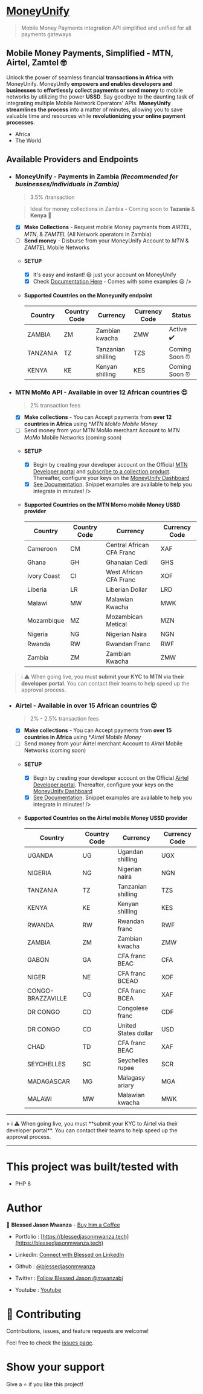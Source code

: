 # [MoneyUnify](https://moneyunify.com)

> Mobile Money Payments integration API simplified and unified for all payments gateways



## Mobile Money Payments, Simplified - MTN, Airtel, Zamtel 🤓

Unlock the power of seamless financial **transactions in Africa** with MoneyUnify. MoneyUnify **empowers and enables developers and businesses** to **effortlessly collect payments or send money** to mobile networks by utilizing the power **USSD**. Say goodbye to the daunting task of integrating multiple Mobile Network Operators' APIs. **MoneyUnify streamlines the process** into a matter of minutes, allowing you to save valuable time and resources while **revolutionizing your online payment processes**.

 - Africa
 - The World


## Available Providers and Endpoints
 - ### MoneyUnify - Payments in Zambia *(Recommended for businesses/individuals in Zambia)*
    > 3.5% /transaction 

    > Ideal for money collections in Zambia - Coming soon to **Tazania** & **Kenya** 👀

    - [x] **Make Collections** -  Request mobile Money payments from *AIRTEL*, *MTN*, & *ZAMTEL*  (All Network operators in Zambia)
    - [ ] **Send money** - Disburse from your MoneyUnify Account to *MTN* & *ZAMTEL* Mobile Networks
    - #### SETUP
        - [x] It's easy and instant! 😃 just your account on MoneyUnify  
        - [x] Check [ Documentation Here](./Examples/Moneyunify/ReadMe.md) - Comes with some examples 😃 />
    - #### Supported Countries on the Moneyunify endpoint
      | Country   | Country Code | Currency          | Currency Code | Status         |
      |-----------|--------------|-------------------|---------------|----------------|
      | ZAMBIA    | ZM           | Zambian kwacha    | ZMW           | Active ✔️      |
      | TANZANIA  | TZ           | Tanzanian shilling| TZS           | Coming Soon ⏰ |
      | KENYA     | KE           | Kenyan shilling   | KES           | Coming Soon ⏰ |




 - ### MTN MoMo API -  Available in over 12 African countries 😍
    > 2% transaction fees
    - [x] **Make collections** - You can Accept payments from **over 12 countries in Africa** using **MTN MoMo Mobile Money*
    - [ ] Send money from your MTN MoMo merchant Account to *MTN MoMo* Mobile Networks (coming soon)
    - #### SETUP
        - [x] Begin by creating your developer account on the Official [MTN Developer portal](https://momodeveloper.mtn.com/developer) and [subscribe to a collection product](https://momodeveloper.mtn.com/api-documentation/getting-started/). Thereafter, configure your keys on the [MoneyUnify Dashboard](https://dashboard.moneyunify.com)
        - [x] [See Documentation](./Examples/Mtn/ReadMe.md). Snippet examples are available to help you integrate in minutes! />

     - #### Supported Countries on the MTN Momo mobile Money USSD provider
         | Country      | Country Code | Currency            | Currency Code |
         |--------------|--------------|---------------------|---------------|
         | Cameroon     | CM           | Central African CFA Franc | XAF       |
         | Ghana        | GH           | Ghanaian Cedi       | GHS           |
         | Ivory Coast  | CI           | West African CFA Franc | XOF       |
         | Liberia      | LR           | Liberian Dollar     | LRD           |
         | Malawi       | MW           | Malawian Kwacha     | MWK           |
         | Mozambique   | MZ           | Mozambican Metical  | MZN           |
         | Nigeria      | NG           | Nigerian Naira      | NGN           |
         | Rwanda       | RW           | Rwandan Franc       | RWF           |
         | Zambia       | ZM           | Zambian Kwacha      | ZMW           |



> ℹ️ ⚠️ When going live, you must **submit your KYC to MTN via their developer portal**. You can contact their teams to help speed up the approval process.

 - ### Airtel -  Available in over 15 African countries 😍
    > 2% - 2.5% transaction fees
    - [x] **Make collections** - You can Accept payments from **over 15 countries in Africa** using **Airtel Mobile Money*
    - [ ] Send money from your Airtel merchant Account to *Airtel* Mobile Networks (coming soon)
    - #### SETUP
        - [x] Begin by creating your developer account on the Official [Airtel Developer portal](https://developers.airtel.africa/home). Thereafter, configure your keys on the [MoneyUnify Dashboard](https://dashboard.moneyunify.com)
        - [x] [See Documentation](./Examples/Airtel/ReadMe.md). Snippet examples are available to help you integrate in minutes! />

     - #### Supported Countries on the Airtel mobile Money USSD provider
         | Country            | Country Code | Currency           | Currency Code |
         |--------------------|--------------|--------------------|---------------|
         | UGANDA             | UG           | Ugandan shilling   | UGX           |
         | NIGERIA            | NG           | Nigerian naira     | NGN           |
         | TANZANIA           | TZ           | Tanzanian shilling | TZS           |
         | KENYA              | KE           | Kenyan shilling    | KES           |
         | RWANDA             | RW           | Rwandan franc      | RWF           |
         | ZAMBIA             | ZM           | Zambian kwacha     | ZMW           |
         | GABON              | GA           | CFA franc BEAC     | CFA           |
         | NIGER              | NE           | CFA franc BCEAO    | XOF           |
         | CONGO-BRAZZAVILLE  | CG           | CFA franc BCEA     | XAF           |
         | DR CONGO           | CD           | Congolese franc    | CDF           |
         | DR CONGO           | CD           | United States dollar | USD         |
         | CHAD               | TD           | CFA franc BEAC     | XAF           |
         | SEYCHELLES         | SC           | Seychelles rupee   | SCR           |
         | MADAGASCAR         | MG           | Malagasy ariary    | MGA           |
         | MALAWI             | MW           | Malawian kwacha    | MWK           |

<hr />
> ℹ️ ⚠️ When going live, you must **submit your KYC to Airtel via their developer portal**. You can contact their teams to help speed up the approval process.
<hr />



# This project was built/tested with

- PHP 8

# Author

👤 **Blessed Jason Mwanza** - [Buy him a Coffee](https://www.buymeacoffee.com/mwanzabj) 

- Portfolio : [https://blessedjasonmwanza.tech](https://blessedjasonmwanza.tech)

- LinkedIn: [Connect with Blessed on LinkedIn](https://www.linkedin.com/in/blessedjasonmwanza)

- Github : [@blessedjasonmwanza](https://github.com/blessedjasonmwanza)

- Twitter : [Follow Blessed Jason @mwanzabj](https://twitter.com/mwanzabj)

- Youtube : [Youtube](https://www.youtube.com/@blessedjasonmwanza)

# 🤝 Contributing

Contributions, issues, and feature requests are welcome!

Feel free to check the [issues page](https://github.com/blessedjasonmwanza/MoneyUnify/issues).

# Show your support

Give a ⭐️ if you like this project!
 
